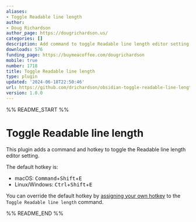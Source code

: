 ```yaml
---
aliases:
- Toggle Readable line length
author:
- Doug Richardson
author_page: https://dougrichardson.us/
categories: []
description: Add command to toggle Readable line length editor setting.
downloads: 576
funding_page: https://buymeacoffee.com/dougrichardson
mobile: true
number: 1718
title: Toggle Readable line length
type: plugin
updated: '2024-06-18T22:50:46'
url: https://github.com/drichardson/obsidian-toggle-readable-line-length
version: 1.0.0
---
```


%% README_START %%

# Toggle Readable line length

This plugin adds a command and hotkey to toggle the Readable line length editor setting.

The default hotkey is:
- macOS: <kbd>Command</kbd>+<kbd>Shift</kbd>+<kbd>E</kbd>
- Linux/Windows: <kbd>Ctrl</kbd>+<kbd>Shift</kbd>+<kbd>E</kbd>

You can override the default hotkey by [assigning your own hotkey](https://help.obsidian.md/User+interface/Hotkeys#Setting+hotkeys) to the `Toggle Readable line length` command.


%% README_END %%